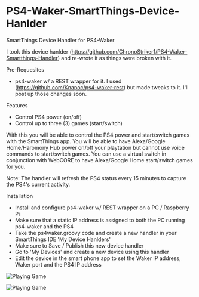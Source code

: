 # PS4-Waker-SmartThings-Device-Hanlder
SmartThings Device Handler for PS4-Waker

I took this device hanlder (https://github.com/ChronoStriker1/PS4-Waker-Smartthings-Handler) and re-wrote it as things were broken with it.

Pre-Requesites
- ps4-waker w/ a REST wrapper for it. I used (https://github.com/Knapoc/ps4-waker-rest) but made tweaks to it. I'll post up those changes soon.

Features
- Control PS4 power (on/off)
- Control up to three (3) games (start/switch)

With this you will be able to control the PS4 power and start/switch games with the SmartThings app. You will be able to have Alexa/Google Home/Haromony Hub power on/off your playtation but cannot use voice commands to start/switch games. You can use a virtual switch in conjunction with WebCORE to have Alexa/Google Home start/switch games for you.

Note: The handler will refresh the PS4 status every 15 minutes to capture the PS4's current activity.

Installation
- Install and configure ps4-waker w/ REST wrapper on a PC / Raspberry Pi
- Make sure that a static IP address is assigned to both the PC running ps4-waker and the PS4
- Take the ps4waker.groovy code and create a new handler in your SmartThings IDE 'My Device Hanlders'
- Make sure to Save / Publish this new device handler
- Go to 'My Devices' and create a new device using this handler
- Edit the device in the smart phone app to set the Waker IP address, Waker port and the PS4 IP address

![Playing Game](https://raw.githubusercontent.com/xtreme22886/PS4-Waker-SmartThings-Device-Hanlder/master/screenshots/Playing%20Game.png)

![Playing Game](https://raw.githubusercontent.com/xtreme22886/PS4-Waker-SmartThings-Device-Hanlder/master/screenshots/Settings.png)
